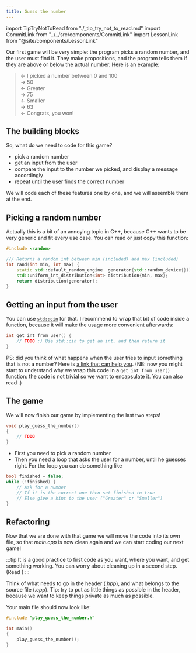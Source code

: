 ```yaml
---
title: Guess the number
---
```

import TipTryNotToRead from "./_tip_try_not_to_read.md"
import CommitLink from "../../src/components/CommitLink"
import LessonLink from "@site/components/LessonLink"

Our first game will be very simple: the program picks a random number, and the user must find it. They make propositions, and the program tells them if they are above or below the actual number. Here is an example:

> ← I picked a number between 0 and 100<br/>
  → 50<br/>
  ← Greater<br/>
  → 75<br/>
  ← Smaller<br/>
  → 63<br/>
  ← Congrats, you won!<br/>

<TipTryNotToRead />

## The building blocks

So, what do we need to code for this game?
- pick a random number
- get an input from the user
- compare the input to the number we picked, and display a message accordingly
- repeat until the user finds the correct number

We will code each of these features one by one, and we will assemble them at the end.

## Picking a random number

Actually this is a bit of an annoying topic in C++, because C++ wants to be very generic and fit every use case. You can read <LessonLink text="the lesson on random number generators" slug="random"/> or just copy this function:

```cpp
#include <random>

/// Returns a random int between min (included) and max (included)
int rand(int min, int max) {
    static std::default_random_engine  generator{std::random_device{}()};
    std::uniform_int_distribution<int> distribution{min, max};
    return distribution(generator);
}
```

<CommitLink hash="4af54ba4cb948f6b83ec95e7720ecef2baa09646"/>

## Getting an input from the user

You can use [`std::cin`](https://en.cppreference.com/w/cpp/io/cin) for that. I recommend to wrap that bit of code inside a function, because it will make the usage more convenient afterwards:
```cpp
int get_int_from_user() {
    // TODO ;) Use std::cin to get an int, and then return it
}
```

PS: did you think of what happens when the user tries to input something that is not a number? Here is [a link that can help you](https://stackoverflow.com/questions/10349857/how-to-handle-wrong-data-type-input). (NB: now you might start to understand why we wrap this code in a `get_int_from_user()` function: the code is not trivial so we want to encapsulate it. You can also read <LessonLink slug="write-small-functions"/>.)

<CommitLink hash="f0b93c1f556d25dc4b4a9511f50110ed5a3765ae"/>

## The game

We will now finish our game by implementing the last two steps!

```cpp
void play_guess_the_number()
{
    // TODO
}
```

- First you need to pick a random number
- Then you need a loop that asks the user for a number, until he guesses right. For the loop you can do something like
```cpp
bool finished = false;
while (!finished) {
    // Ask for a number
    // If it is the correct one then set finished to true
    // Else give a hint to the user ("Greater" or "Smaller")
}
```

<CommitLink hash="26ea43ecc10254df0138015bb9543985dbb79090"/>

## Refactoring

Now that we are done with that game we will move the code into its own file, so that *main.cpp* is now clean again and we can start coding our next game!

:::tip
It is a good practice to first code as you want, where you want, and get something working. You can worry about cleaning up in a second step.<br/>
(Read *<LessonLink slug="make-it-work-then-make-it-good"/>*)
:::

Think of what needs to go in the header (*.hpp*), and what belongs to the source file (*.cpp*). Tip: try to put as little things as possible in the header, because we want to keep things private as much as possible.

Your main file should now look like:
```cpp
#include "play_guess_the_number.h"

int main()
{
    play_guess_the_number();
}
```

<CommitLink hash="52515fd3ad25c43df3bad4814b672ae2543941b3"/>